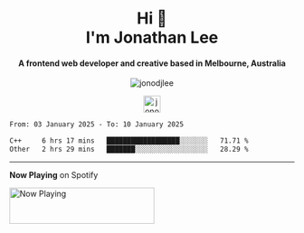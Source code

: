 <h1 align="center">Hi 👋 <br> I'm Jonathan Lee <!--<img src="https://emojis.slackmojis.com/emojis/images/1531849430/4246/blob-sunglasses.gif?1531849430" width="35"/>--></h1>
<h4 align="center">A frontend web developer and creative based in Melbourne, Australia</h4>
<!--<p align="center"><img src="https://image.flaticon.com/icons/svg/197/197507.svg" width="30"/><img src="https://image.flaticon.com/icons/svg/1452/1452385.svg" width="30"/></p>-->

<!--<p align="center"><img src="https://github.com/devicons/devicon/blob/c5378d6c2510ffa0b3e4475af95618a8048d6cf1/icons/bootstrap/bootstrap-plain.svg" alt="bootstrap" width="30" height="30"/> <img src="https://github.com/devicons/devicon/blob/c5378d6c2510ffa0b3e4475af95618a8048d6cf1/icons/css3/css3-plain-wordmark.svg" alt="css3" width="30" height="30"/> <img src="https://github.com/devicons/devicon/blob/c5378d6c2510ffa0b3e4475af95618a8048d6cf1/icons/html5/html5-plain-wordmark.svg" alt="html5" width="30" height="30"/> <img src="https://github.com/jonodjlee/icons/blob/4adbefc548a5af4c8f03b4dae981113d43fdadf7/icons/Adobe_Illustrator_CC_icon.svg" alt="illustrator" width="30" height="30"/> <img src="https://www.vectorlogo.zone/logos/invisionapp/invisionapp-icon.svg" alt="invision" width="30" height="30"/> <img src="https://github.com/devicons/devicon/blob/c5378d6c2510ffa0b3e4475af95618a8048d6cf1/icons/javascript/javascript-original.svg" alt="javascript" width="30" height="30"/> <img src="https://www.vectorlogo.zone/logos/figma/figma-icon.svg" alt="figma" width="30" height="30"/> </p>-->

<!--<p align="center"><img src="https://github-readme-stats.vercel.app/api/top-langs/?username=jonodjlee&layout=compact&hide=html" alt="jonodjlee" /></p>-->

<p align="center"><img src="https://github-readme-stats.vercel.app/api?username=jonodjlee&show_icons=true&count_private=true&include_all_commits=true&title_color=008642" alt="jonodjlee" /></p>

<p align="center">
<a href="https://linkedin.com/in/jonodjlee" target="blank"><img align="center" src="https://cdn.jsdelivr.net/npm/simple-icons@3.0.1/icons/linkedin.svg" alt="jonodjlee" height="30" width="30" /></a> <!--<a href="https://github.com/jonodjlee" target="blank"><img align="center" src="https://cdn.jsdelivr.net/npm/simple-icons@3.0.1/icons/github.svg" alt="jonodjlee" height="30" width="30" /></a>-->
</p>

<!--START_SECTION:waka-->

```txt
From: 03 January 2025 - To: 10 January 2025

C++     6 hrs 17 mins   ██████████████████░░░░░░░   71.71 %
Other   2 hrs 29 mins   ███████░░░░░░░░░░░░░░░░░░   28.29 %
```

<!--END_SECTION:waka-->

---

**Now Playing** on Spotify

<a href="https://spotify-realtime.vercel.app/now-playing?open">
    <img src="https://spotify-realtime.vercel.app/now-playing" width="256" height="64" alt="Now Playing">
</a>

<!--![Alt text](https://spotify-recently-played-jonodjlee.vercel.app/api?user=n7uyuj9of1r19y2xkrytai8p3)-->
<!--![Alt text](https://spotify-recently-played-readme.vercel.app/api?user=n7uyuj9of1r19y2xkrytai8p3)-->

<!--
**jonodjlee/jonodjlee** is a ✨ _special_ ✨ repository because its `README.md` (this file) appears on your GitHub profile.

Here are some ideas to get you started:

- 🔭 I’m currently working on ...
- 🌱 I’m currently learning ...
- 👯 I’m looking to collaborate on ...
- 🤔 I’m looking for help with ...
- 💬 Ask me about ...
- 📫 How to reach me: ...
- 😄 Pronouns: ...
- ⚡ Fun fact: ...
-->
